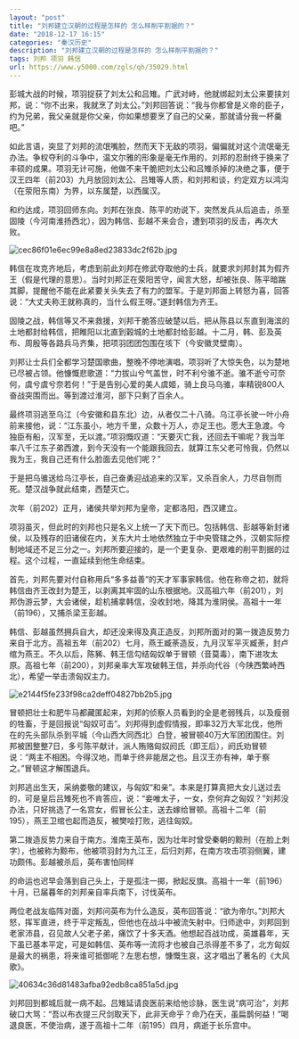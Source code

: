 ```yaml
---
layout: "post"
title: "刘邦建立汉朝的过程是怎样的 怎么样削平割据的？"
date: "2018-12-17 16:15"
categories: "秦汉历史"
description: "刘邦建立汉朝的过程是怎样的 怎么样削平割据的？"
tags: 刘邦 项羽 韩信
url: https://www.y5000.com/zgls/qh/35029.html
---
```






彭城大战的时候，项羽捉获了刘太公和吕雉。广武对峙，他就绑起刘太公来要挟刘邦，说：“你不出来，我就烹了刘太公。”刘邦回答说：“我与你都曾是义帝的臣子，约为兄弟，我父亲就是你父亲，你如果想要烹了自己的父亲，那就请分我一杯羹吧。”

如此言语，突显了刘邦的流氓嘴脸，然而天下无敌的项羽，偏偏就对这个流氓毫无办法。争权夺利的斗争中，温文尔雅的形象是毫无作用的，刘邦的忍耐终于换来了丰硕的成果。项羽无计可施，他做不来干脆把刘太公和吕雉杀掉的决绝之事，便于汉王四年（前203）九月放回刘太公、吕雉等人质，和刘邦和谈，约定双方以鸿沟（在荥阳东南）为界，以东属楚，以西属汉。

和约达成，项羽回师东向。刘邦在张良、陈平的劝说下，突然发兵从后追击，杀至固陵（今河南淮扬西北），因为韩信、彭越不来会合，遭到项羽的反击，再次大败。

![cec86f01e6ec99e8a8ed23833dc2f62b.jpg](https://img.y5000.com/uploads/allimg/181018/cec86f01e6ec99e8a8ed23833dc2f62b.jpg)

韩信在攻克齐地后，考虑到前此刘邦在修武夺取他的士兵，就要求刘邦封其为假齐王（假是代理的意思）。当时刘邦正在荥阳苦守，闻言大怒，却被张良、陈平暗踹其脚，提醒他不能在此紧要关头失去了有力的盟军。于是刘邦面上转怒为喜，回答说：“大丈夫称王就称真的，当什么假王呀。”遂封韩信为齐王。

固陵之战，韩信等又不来救援，刘邦干脆答应破楚以后，把从陈县以东直到海滨的土地都封给韩信，把睢阳以北直到榖城的土地都封给彭越。十二月，韩、彭及英布、周殷等各路兵马齐集，把项羽团团包围在垓下（今安徽灵壁南）。

刘邦让士兵们全都学习楚国歌曲，整晚不停地演唱，项羽听了大惊失色，以为楚地已尽被占领。他慷慨悲歌道：“力拔山兮气盖世，时不利兮骓不逝。骓不逝兮可奈何，虞兮虞兮奈若何！”于是告别心爱的美人虞姬，骑上良马乌骓，率精锐800人奋战突围而出。等到渡过淮河，部下只剩了百余人。

最终项羽逃至乌江（今安徽和县东北）边，从者仅二十八骑。乌江亭长驶一叶小舟前来接他，说：“江东虽小，地方千里，众数十万人，亦足王也。愿大王急渡。今独臣有船，汉军至，无以渡。”项羽慨叹道：“天要灭亡我，还回去干嘛呢？我当年率八千江东子弟西渡，到今天没有一个能跟我回去，就算江东父老可怜我，仍然以我为王，我自己还有什么脸面去见他们呢？”

于是把乌骓送给乌江亭长，自己奋勇迎战追来的汉军，又杀百余人，力尽自刎而死。楚汉战争就此结束，西楚灭亡。

次年（前202）正月，诸侯共举刘邦为皇帝，定都洛阳，西汉建立。

项羽虽灭，但此时的刘邦也只是名义上统一了天下而已。包括韩信、彭越等新封诸侯，以及残存的旧诸侯在内，关东大片土地依然独立于中央管辖之外，汉朝实际控制地域还不足三分之一。刘邦所要迎接的，是一个更复杂、更艰难的削平割据的过程。这个过程，一直延续到他生命结束。

首先，刘邦先要对付自称用兵“多多益善”的天才军事家韩信。他在称帝之初，就将韩信由齐王改封为楚王，以剥离其牢固的山东根据地。汉高祖六年（前201），刘邦伪游云梦，大会诸侯，趁机捕拿韩信，没收封地，降其为淮阴侯。高祖十一年（前196），又捕杀梁王彭越。

韩信、彭越虽然拥兵自大，却还没来得及真正造反，刘邦所面对的第一拨造反势力来自于北方。高祖五年（前202）七月，燕王臧荼造反，九月汉军平灭臧荼，封卢绾为燕王。不久以后，陈豨、韩王信勾结匈奴单于冒顿（音莫毒），南下进攻太原。高祖七年（前200），刘邦亲率大军攻破韩王信，并杀向代谷（今陕西繁峙西北），希望一举击溃匈奴主力。

![e2144f5fe233f98ca2deff04827bb2b5.jpg](https://img.y5000.com/uploads/allimg/181018/e2144f5fe233f98ca2deff04827bb2b5.jpg)

冒顿把壮士和肥牛马都藏匿起来，刘邦的侦察人员看到的全是老弱残兵，以及瘦弱的牲畜，于是回报说“匈奴可击”。刘邦得到虚假情报，即率32万大军北伐，他所在的先头部队杀到平城（今山西大同西北）白登，被冒顿40万大军团团围住。刘邦被困整整7日，多亏陈平献计，派人贿赂匈奴阏氏（即王后），阏氏劝冒顿说：“两主不相困。今得汉地，而单于终非能居之也。且汉王亦有神，单于察之。”冒顿这才解围退兵。

刘邦逃出生天，采纳娄敬的建议，与匈奴“和亲”。本来是打算真把大女儿送过去的，可是皇后吕雉死也不肯答应，说：“妾唯太子，一女，奈何弃之匈奴？”刘邦没办法，只好挑选了一名宫女，假冒长公主，送去嫁给冒顿。高祖十二年（前195），燕王卫绾也起而造反，被樊哙打败，逃往匈奴。

第二拨造反势力来自于南方。淮南王英布，因为壮年时曾受秦朝的黥刑（在脸上刺字），也被称为黥布，他被项羽封为九江王，后归刘邦，在南方攻击项羽侧翼，建功颇伟。彭越被杀后，英布害怕同样

的命运也迟早会落到自己头上，于是孤注一掷，掀起反旗。高祖十一年（前196）十月，已届暮年的刘邦亲自率兵南下，讨伐英布。

两位老战友临阵对面，刘邦问英布为什么造反，英布回答说：“欲为帝尔。”刘邦大怒，挥军直进，终于平定叛乱，但他也在战斗中被流矢射中。归师途中，刘邦回到老家沛县，召见故人父老子弟，痛饮了十多天酒。他想起百战功成，英雄暮年，天下虽已基本平定，可是如韩信、英布等一流将才也被自己杀得差不多了，北方匈奴是最大的祸患，将来谁可抵御呢？左思右想，慷慨生哀，这才唱出了著名的《大风歌》。

![40634c36d81483afba92edb8ca851a5d.jpg](https://img.y5000.com/uploads/allimg/181018/40634c36d81483afba92edb8ca851a5d.jpg)

刘邦回到都城后就一病不起。吕雉延请良医前来给他诊脉，医生说“病可治”，刘邦破口大骂：“吾以布衣提三尺剑取天下，此非天命乎？命乃在天，虽扁鹊何益！”喝退良医，不使治病，遂于高祖十二年（前195）四月，病逝于长乐宫中。
